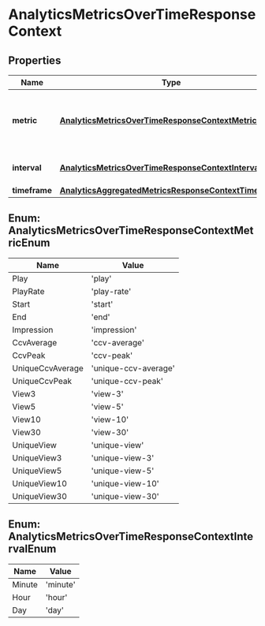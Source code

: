 
# AnalyticsMetricsOverTimeResponseContext

## Properties

Name | Type | Description | Notes
------------ | ------------- | ------------- | -------------
**metric** | [**AnalyticsMetricsOverTimeResponseContextMetricEnum**](#AnalyticsMetricsOverTimeResponseContextMetricEnum) | Returns the metric and relevant parameters you selected. |  [optional]
**interval** | [**AnalyticsMetricsOverTimeResponseContextIntervalEnum**](#AnalyticsMetricsOverTimeResponseContextIntervalEnum) | Returns the interval you selected. |  [optional]
**timeframe** | [**AnalyticsAggregatedMetricsResponseContextTimeframe**](AnalyticsAggregatedMetricsResponseContextTimeframe.md) |  |  [optional]



## Enum: AnalyticsMetricsOverTimeResponseContextMetricEnum

Name | Value
---- | -----
Play | &#39;play&#39;
PlayRate | &#39;play-rate&#39;
Start | &#39;start&#39;
End | &#39;end&#39;
Impression | &#39;impression&#39;
CcvAverage | &#39;ccv-average&#39;
CcvPeak | &#39;ccv-peak&#39;
UniqueCcvAverage | &#39;unique-ccv-average&#39;
UniqueCcvPeak | &#39;unique-ccv-peak&#39;
View3 | &#39;view-3&#39;
View5 | &#39;view-5&#39;
View10 | &#39;view-10&#39;
View30 | &#39;view-30&#39;
UniqueView | &#39;unique-view&#39;
UniqueView3 | &#39;unique-view-3&#39;
UniqueView5 | &#39;unique-view-5&#39;
UniqueView10 | &#39;unique-view-10&#39;
UniqueView30 | &#39;unique-view-30&#39;



## Enum: AnalyticsMetricsOverTimeResponseContextIntervalEnum

Name | Value
---- | -----
Minute | &#39;minute&#39;
Hour | &#39;hour&#39;
Day | &#39;day&#39;



